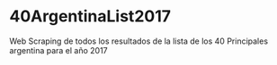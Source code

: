 # 40ArgentinaList2017
Web Scraping de todos los resultados de la lista de los 40 Principales argentina para el año 2017
